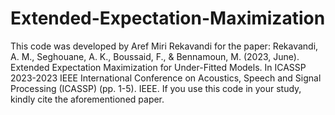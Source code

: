 # Extended-Expectation-Maximization
This code was developed by Aref Miri Rekavandi for the paper: Rekavandi, A. M., Seghouane, A. K., Boussaid, F., & Bennamoun, M. (2023, June). Extended Expectation Maximization for Under-Fitted Models. In ICASSP 2023-2023 IEEE International Conference on Acoustics, Speech and Signal Processing (ICASSP) (pp. 1-5). IEEE. If you use this code in your study, kindly cite the aforementioned paper.
